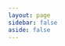 ```yaml
---
layout: page
sidebar: false
aside: false
---
```


<script setup>
import {
  VPTeamPage,
  VPTeamPageTitle,
  VPTeamMembers,
  VPTeamPageSection
} from 'vitepress/theme'

const linkIcon = {
  svg: '<svg t="1759998982284" class="icon" viewBox="0 0 1024 1024" version="1.1" xmlns="http://www.w3.org/2000/svg" p-id="22707" width="64" height="64"><path d="M512 1024a512 512 0 1 1 0-1024 512 512 0 0 1 0 1024z m79.6672-557.8752l-1.979733-1.706667a108.817067 108.817067 0 0 0-11.946667-9.284266l-38.638933 34.542933a62.122667 62.122667 0 0 1 12.629333 8.738133l2.048 1.706667a52.770133 52.770133 0 0 1 0 80.2816L448.238933 674.952533c-24.7808 22.1184-64.853333 22.1184-89.634133 0l-2.048-1.774933a52.701867 52.701867 0 0 1 0-80.2816l47.786667-42.734933a132.642133 132.642133 0 0 1-11.8784-57.344l-73.864534 66.082133a97.621333 97.621333 0 0 0 0 148.343467l1.979734 1.706666c45.533867 40.823467 120.0128 40.823467 165.546666 0l105.540267-94.481066a97.621333 97.621333 0 0 0 0-148.343467z m170.666667-149.2992l-2.048-1.774933c-45.4656-40.823467-120.0128-40.823467-165.546667 0L489.2672 409.6c-45.533867 40.7552-45.533867 107.451733 0 148.2752l1.979733 1.706667c3.822933 3.413333 7.850667 6.417067 11.946667 9.284266l38.638933-34.6112a62.6688 62.6688 0 0 1-12.629333-8.669866l-1.979733-1.706667a52.770133 52.770133 0 0 1 0-80.349867L632.832 349.047467c24.712533-22.186667 64.853333-22.186667 89.565867 0l2.048 1.706666a52.770133 52.770133 0 0 1 0 80.349867l-47.7184 42.734933c8.260267 18.363733 12.219733 37.819733 11.810133 57.344l73.796267-66.082133a97.553067 97.553067 0 0 0 0-148.2752z" fill="#7F7F85" p-id="22708"></path></svg>'
}

const mailIcon = {
  svg: '<svg t="1760000487865" class="icon" viewBox="0 0 1024 1024" version="1.1" xmlns="http://www.w3.org/2000/svg" p-id="15429" width="64" height="64"><path d="M970.56 267.52a85.76 85.76 0 0 0 0-10.24v-2.88l-17.92 1.6 15.68-3.84v-3.52A141.44 141.44 0 0 0 960 227.2a128 128 0 0 0-11.2-20.48 123.84 123.84 0 0 0-103.04-54.72H176.96a123.84 123.84 0 0 0-102.72 55.36 128 128 0 0 0-11.84 22.72 124.8 124.8 0 0 0-6.72 22.72l16 3.2h-16.64a81.92 81.92 0 0 0-1.6 11.84v512a124.48 124.48 0 0 0 124.16 124.16h668.8a124.48 124.48 0 0 0 124.16-124.16v-512zM883.2 304v448a64 64 0 0 1-64 64H205.12a64 64 0 0 1-64-64v-448a64 64 0 0 1 1.92-16l334.4 267.84 2.56 3.2a48.96 48.96 0 0 0 26.88 11.84h6.08a42.24 42.24 0 0 0 31.04-11.84L880.96 288a62.08 62.08 0 0 1 2.24 16zM512 472.96l-290.88-233.6h581.76z" p-id="15430" fill="#7F7F85"></path></svg>'
}

const members = [
  {
    avatar: 'https://blog.ctdxz.com/avatar.webp',
    name: '吃土的小智',
    desc: '我家还蛮大的.jpg',
    links: [
      { icon: linkIcon, link: 'https://blog.ctdxz.com' },
      { icon: mailIcon, link: 'mailto:grtsinry43@outlook.com' },
      { icon: 'qq', link: 'http://wpa.qq.com/msgrd?v=3&uin=3096484572&site=qq&menu=yes' },
      { icon: 'bilibili', link: 'https://space.bilibili.com/476403407' },
      { icon: 'neteasecloudmusic', link: 'https://space.bilibili.com/476403407' },
      { icon: 'github', link: 'https://github.com/xiaozhi-6' },
    ]
  },
  {
    avatar: 'https://static.miaoer.net/logo/avatar.webp',
    name: '喵二の小博客',
    desc: '缘，妙不可言',
    links: [
      { icon: linkIcon, link: 'https://www.miaoer.net' },
      { icon: 'gmail', link: 'mailto:miaoermua@gmail.com' },
      { icon: 'bilibili', link: 'https://space.bilibili.com/41605906' },
      { icon: 'youtube', link: 'https://www.youtube.com/@miaoerchannel' },
      { icon: 'telegram', link: 'https://t.me/miaoer' },
      { icon: 'steam', link: 'https://steamcommunity.com/id/miaoermua' },
    ]
  },
  {
    avatar: 'https://s2.loli.net/2025/02/19/gX19mThYxyUDaZu.gif',
    name: 'Yesord',
    desc: '你相信光吗~~',
    links: [
      { icon: linkIcon, link: 'https://blog.yesord.top' },
      { icon: 'gmail', link: 'xuruolun666@gmail.com' },
      { icon: 'github', link: 'https://github.com/Yesord' },
      { icon: 'csdn', link: 'https://blog.csdn.net/aoliba_believer' },
      { icon: 'bilibili', link: 'https://space.bilibili.com/1527890846' },
      { icon: 'rss', link: 'hhttps://home.yesord.top/atom.xml' },
    ]
  },
  {
    avatar: 'https://q1.qlogo.cn/g?b=qq&nk=3188468169&s=640',
    name: '墨希MoXiify',
    desc: '做一条，逆流的鱼',
    links: [
      { icon: linkIcon, link: 'https://note.moxiify.cn' },
      { icon: 'qq', link: 'mailto:3188468169@qq.com' },
      { icon: 'github', link: 'https://github.com/MoXiaoXi233' },
      { icon: 'rss', link: 'https://note.moxiify.cn/feed/' },
    ]
  },
  {
    avatar: 'https://blog.feng1026.top/avatar.jpg',
    name: '枫落丰源',
    desc: '和你的日常，就是奇迹',
    links: [
      { icon: linkIcon, link: 'https://blog.feng1026.top' },
      { icon: mailIcon, link: 'mailto:qiufengluoye@feng1026.top' },
      { icon: 'bilibili', link: 'https://space.bilibili.com/1735270180' },
      { icon: 'steam', link: 'https://steamcommunity.com/id/qiufengluoye44/' },
      { icon: 'github', link: 'https://github.com/Qiufengluoyes' },
    ]
  },
  {
    avatar: 'https://hzz.cool/favicon.ico',
    name: '何智政个人博客',
    desc: '择善固执 守正出奇',
    links: [
      { icon: linkIcon, link: 'https://hzz.cool' },
      { icon: 'gmail', link: 'mailto:dexter.ho.cn@gmail.com' },
      { icon: 'github', link: 'https://github.com/hezhizheng' },
      { icon: 'instagram', link: 'https://www.instagram.com/dexter_ho_cn' },
      { icon: 'telegram', link: 'https://t.me/dexterho' },
      { icon: 'sinaweibo', link: 'https://weibo.com/u/5675317400' },
    ]
  },
  {
    avatar: 'https://img.cdn1.vip/i/68bbdee513eb9_1757142757.webp',
    name: 'LYEy_isine个人博客',
    desc: '花海无一日,少年踏自来',
    links: [
      { icon: linkIcon, link: 'https://caiyifeng.top' },
      { icon: 'qq', link: 'https://qm.qq.com/q/Uz2Vg3uzC2' },
      { icon: 'bilibili', link: 'https://space.bilibili.com/1358278810' },
      { icon: 'steam', link: 'https://steamcommunity.com/id/LYEy_isine/' },
      { icon: 'github', link: 'https://github.com/caiyifeng0705' },
      { icon: 'rss', link: 'https://caiyifeng.top/rss.xml' },
    ]
  },
  {
    avatar: 'https://img520.com/iNvl5J.png',
    name: '云野阁',
    desc: '闲云野鹤，八方逍遥',
    links: [
      { icon: linkIcon, link: 'https://yyg.js.cool/' },
      { icon: 'github', link: 'https://github.com/MarsperL' },
      { icon: 'rss', link: 'https://yyg.js.cool/rss2.xml' },
    ]
  },
  {
    avatar: 'https://www.plsshenyun.top/ico/ico.png',
    name: '望夜菌的小窝',
    desc: 'change and challenge!',
    links: [
      { icon: linkIcon, link: 'https://www.plsshenyun.top/' },
      { icon: mailIcon, link: 'mailto:blog@plsshenyun.top' },
      { icon: 'rss', link: 'https://www.plsshenyun.top/feed' },
    ]
  },
  {
    avatar: 'https://www.timochan.cn/api/objects/icon/9s6tbcvax674yv2m88.jpg',
    name: 'TimochanのBlog',
    desc: 'Let\'s start learning',
    links: [
      { icon: linkIcon, link: 'https://www.timochan.cn' },
      { icon: mailIcon, link: 'mailto:i@timochan.cn' },
      { icon: 'github', link: 'https://github.com/ttimochan' },
      { icon: 'x', link: 'https://twitter.com/RefRebel' },
      { icon: 'rss', link: 'https://www.timochan.cn/feed' },
    ]
  },
  {
    avatar: 'https://image.kong.college/i/2025/09/09/spq9n6.png',
    name: '28.7',
    desc: '空山不见人，但闻人语响',
    links: [
      { icon: linkIcon, link: 'https://blog.kong.college' },
    ]
  },
  {
    avatar: 'https://www.lishoujie.cn/static/images/logo.png',
    name: '大壮博客',
    desc: '末日未来临，上帝不审人',
    links: [
      { icon: linkIcon, link: 'https://www.lishoujie.cn' },
    ]
  },
  {
    avatar: 'https://mccsjs.eu.org/img/head.jpg',
    name: 'mccsjs',
    desc: '点一盏灯，等一个迷路的夜',
    links: [
      { icon: linkIcon, link: 'https://mccsjs.eu.org' },
      { icon: 'qq', link: 'https://res.abeim.cn/api/qq/?qq=3505591664' },
      { icon: 'wechat', link: 'https://mccsjs.eu.org/img/wx.jpg' },
      { icon: 'bilibili', link: 'https://space.bilibili.com/209190096' },
      { icon: 'github', link: 'https://github.com/mccsjs' },
      { icon: 'rss', link: 'https://mccsjs.eu.org/rss2.xml' },
    ]
  },
  {
    avatar: 'https://cdn.tulan.cyou/noah/2025/07/26/b_5255bd8e31082e2a4332c4eb4172686e.jpg',
    name: 'NoahのBlog',
    desc: '努力去发光，而不是被照亮',
    links: [
      { icon: linkIcon, link: 'https://blog.noah0932.top' },
      { icon: mailIcon, link: 'mailto:noah@noah0932.top' },
      { icon: 'github', link: 'https://github.com/Noah0932' },
      { icon: 'rss', link: 'https://blog.noah0932.top/rss.xml' },
    ]
  },
  {
    avatar: 'https://importmengjie.github.io/images/avatar.jpg',
    name: 'ImportMengjie',
    desc: '一个车端C++软件开发程序猿',
    links: [
      { icon: linkIcon, link: 'https://importmengjie.github.io' },
      { icon: mailIcon, link: 'mailto:limengjie@hotmail.com' },
      { icon: 'github', link: 'https://github.com/ImportMengjie' },
      { icon: 'rss', link: 'https://importmengjie.github.io/index.xml' },
    ]
  },
  {
    avatar: 'https://free.picui.cn/free/2025/09/30/68dbd5869ed39.jpg',
    name: '裕裕裕的小破宅',
    desc: '一个充满青春活力的技术博客',
    links: [
      { icon: linkIcon, link: 'https://yu-blog.top' },
      { icon: 'gmail', link: 'mailto:https://github.com/rossiniortensia-ops' },
      { icon: 'sinaweibo', link: 'https://weibo.com/u/7995211964' },
      { icon: 'github', link: 'https://github.com/rossiniortensia-ops' },
    ]
  },
  {
    avatar: 'https://i1-cdn.feizhuqwq.com/img-assets/logo/faviconHD.jpg',
    name: 'feizhuqwq',
    desc: '因为不可能，所以才值得相信',
    links: [
      { icon: linkIcon, link: 'https://blog.feizhuqwq.com' },
      { icon: mailIcon, link: 'mailto:me@feizhuqwq.com' },
      { icon: 'rss', link: 'https://blog.feizhuqwq.com/feed/' },
    ]
  },
  {
    avatar: 'https://blog.tovoao.cn/favicon.ico',
    name: '鹤归博客',
    desc: '总有人间一两风<br>填我十万八千梦',
    links: [
      { icon: linkIcon, link: 'https://blog.tovoao.cn' },
      { icon: mailIcon, link: 'mailto:981739185@qq.com' },
      { icon: 'qq', link: 'https://wpa.qq.com/msgrd?v=3&uin=981739185&site=qq&menu=yes' },
    ]
  },
  {
    avatar: 'https://typonotes.com/logo/avatar.png',
    name: '老麦的书房',
    desc: 'Golang、 云原生、 DevOps、 可视化追踪',
    links: [
      { icon: linkIcon, link: 'https://typonotes.com' },
      { icon: 'github', link: 'https://github.com/tangx' },
      { icon: 'x', link: 'https://twitter.com/tangx' },
      { icon: 'rss', link: 'https://typonotes.com/index.xml' },
    ]
  },
  {
    avatar: 'https://chenmingyong.cn/static/4aa6f9aeeee31495a9fb2cc6d2f7a1ca.jpg',
    name: '陈明勇的博客',
    desc: '一名热爱技术、乐于分享的开发者，同时也是开源爱好者',
    links: [
      { icon: linkIcon, link: 'https://chenmingyong.cn' },
      { icon: 'gmail', link: 'mailto:chenmingyong1999@gmail.com' },
      { icon: 'github', link: 'https://github.com/chenmingyong0423' },
      { icon: 'wechat', link: 'https://chenmingyong.cn/static/wx-qrcode.jpg' },
      { icon: 'zhihu', link: 'https://www.zhihu.com/people/chenmingyong-code' },
      { icon: 'juejin', link: 'https://juejin.cn/user/4174180683088269' },
    ]
  },
  {
    avatar: 'https://pic1.imgdb.cn/item/68b512ef58cb8da5c8689e8c.webp',
    name: '一世繁华',
    title: '水下机器人领域从业者',
    desc: '分享一二',
    links: [
      { icon: linkIcon, link: 'https://blog.hantaotao.top' },
      { icon: mailIcon, link: 'mailto:tohantao@outlook.com' },
    ]
  },
  {
    avatar: 'https://bu.dusays.com/2024/10/25/671b2438203a6.gif',
    name: 'Elykia',
    org: 'ZZU',
    orgLink: 'https://www.zzu.edu.cn/',
    desc: '致以无暇之人',
    links: [
      { icon: linkIcon, link: 'https://blog.elykia.cn' },
      { icon: 'qq', link: 'mailto:elykia@qq.com' },
      { icon: 'bilibili', link: 'https://space.bilibili.com/1451399239' },
      { icon: 'gitee', link: 'https://gitee.com/Elykia' },
      { icon: 'github', link: 'https://github.com/elykia-cn' },
      { icon: 'telegram', link: 'https://t.me/Elykia_cn' },
    ]
  },
  {
    avatar: 'https://blog.grtsinry43.com/favicon.ico',
    name: 'Grtsinry43\'s Blog',
    title: '',
    org: 'CSU',
    orgLink: 'https://www.csu.edu.cn',
    desc: '总之岁月漫长，然而值得等待',
    links: [
      { icon: linkIcon, link: 'https://blog.grtsinry43.com' },
      { icon: mailIcon, link: 'mailto:grtsinry43@outlook.com' },
      { icon: 'github', link: 'https://github.com/grtsinry43' },
      { icon: 'rss', link: 'https://blog.grtsinry43.com/feed' },
    ]
  },
  {
    avatar: 'https://youpai.roccoshi.top/avatar.jpg',
    name: 'Moreality\'s Blog',
    title: 'Developer',
    org: 'Amazon',
    orgLink: 'https://www.amazon.com',
    desc: 'The singularity is nearer.',
    links: [
      { icon: linkIcon, link: 'https://moreality.net' },
      { icon: 'gmail', link: 'mailto:imroccoshi@gmail.com' },
      { icon: 'github', link: 'https://github.com/Lincest' },
      { icon: 'bilibili', link: 'https://space.bilibili.com/15255409' },
      { icon: 'x', link: 'https://x.com/himoreality' },
      { icon: 'rss', link: 'https://moreality.net/atom.xml' },
    ]
  },
  {
    avatar: 'https://res.strikefreedom.top/static_res/blog/figures/avatar.png',
    name: 'Strike Freedom',
    org: 'GNET',
    orgLink: 'https://gnet.host',
    desc: '潘少的博客、个人主页、技术分享：编程、动漫、读书、历史、随笔',
    links: [
      { icon: linkIcon, link: 'https://strikefreedom.top' },
      { icon: 'github', link: 'https://github.com/panjf2000' },
      { icon: 'zhihu', link: 'https://www.zhihu.com/people/andy_pan' },
      { icon: 'discord', link: 'https://discord.gg/UyKD7NZcfH' },
      { icon: 'instagram', link: 'https://instagram.com/panjf2000' },
      { icon: 'mastodon', link: 'https://mastodon.social/@andypan' },
    ]
  },
]
/*
  {
    avatar: '',
    name: '',
    desc: '',
    links: [
      { icon: linkIcon, link: '' },
      { icon: mailIcon, link: 'mailto:' },
    ]
  },

佬，已添加您到我的友链，请过目：https://zhh2001.github.io/links
麻烦您添加一下我的
网站名称：张恒华
网站地址：https://zhh2001.github.io
头像图片：https://zhh2001.github.io/avatar.jpg
描述：SDN研究者
*/

const templates = [
  {
    avatar: 'https://zhh2001.github.io/avatar.jpg',
    name: '[网站名称]',
    title: '[角色]',
    org: '[所在组织]',
    orgLink: '',
    desc: '[网站描述]',
    links: [
      { icon: 'gmail', ariaLabel: 'Gmail' },
      { icon: 'qq', ariaLabel: 'QQ' },
      { icon: 'wechat', ariaLabel: 'WeChat' },
      { icon: 'sinaweibo', ariaLabel: '新浪微博' },
      { icon: 'zhihu', ariaLabel: '知乎' },
      { icon: 'bilibili', ariaLabel: 'B站' },
      { icon: 'tiktok', ariaLabel: 'TikTok' },
      { icon: 'youtube', ariaLabel: 'YouTube' },
      { icon: 'facebook', ariaLabel: 'Facebook' },
    ]
  }
]
</script>

<VPTeamPage>
  <VPTeamPageTitle>
    <template #title>友情链接</template>
    <template #lead>各路大佬</template>
  </VPTeamPageTitle>
  <VPTeamMembers size="small" :members="members" />
  <VPTeamPageSection>
    <template #title>申请友链</template>
    <template #lead>
      <div style="margin-bottom: 8px;">
        <strong>申请条件</strong>
        <p>1.请确定贵站可以稳定运营；</p>
        <p>2.博客更新有一定的活跃度；</p>
        <p>3.申请前先添加本站至您的友链</p>
      </div>
      <div style="margin-bottom: 8px;">
        <strong>申请须知</strong>
        <p>本站会定期清理长时间无法访问的网站</p>
      </div>
      <div style="margin-bottom: 6px;">
        <strong>申请方式</strong>
        <p>可通过 <a href="https://github.com/zhh2001/zhh2001.github.io/issues" target="_blank">Issue</a> 或者邮件联系我，请包含如下信息：</p>
        <p>1.网站名称和地址（必须）</p>
        <p>2.网站描述和Logo（可选）</p>
        <p>3.各个社交平台及链接（可选）</p>
        <p>4.所在组织及角色（可选）</p>
      </div>
      <div style="margin-bottom: 8px;">
        <strong>这些信息将像下面这样展示</strong>
      </div>
    </template>
    <template #members>
      <VPTeamMembers size="medium" :members="templates" />
    </template>
  </VPTeamPageSection>
</VPTeamPage>
